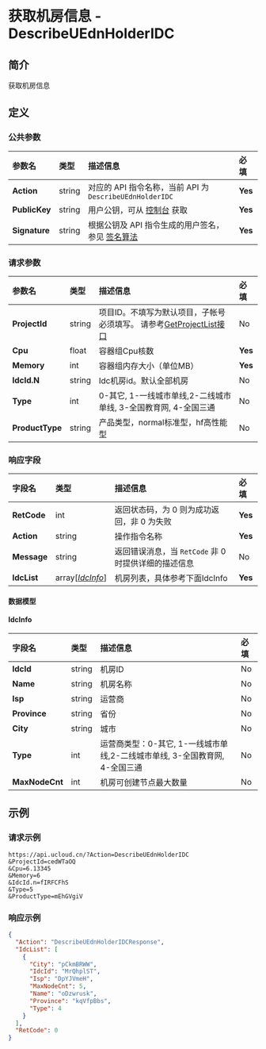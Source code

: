 # 获取机房信息 - DescribeUEdnHolderIDC

## 简介

获取机房信息









## 定义

### 公共参数

| 参数名 | 类型 | 描述信息 | 必填 |
|:---|:---|:---|:---|
| **Action**     | string  | 对应的 API 指令名称，当前 API 为 `DescribeUEdnHolderIDC`                        | **Yes** |
| **PublicKey**  | string  | 用户公钥，可从 [控制台](https://console.ucloud.cn/uapi/apikey) 获取                                             | **Yes** |
| **Signature**  | string  | 根据公钥及 API 指令生成的用户签名，参见 [签名算法](api/summary/signature.md)  | **Yes** |

### 请求参数

| 参数名 | 类型 | 描述信息 | 必填 |
|:---|:---|:---|:---|
| **ProjectId** | string | 项目ID。不填写为默认项目，子帐号必须填写。 请参考[GetProjectList接口](api/summary/get_project_list) |No|
| **Cpu** | float | 容器组Cpu核数 |**Yes**|
| **Memory** | int | 容器组内存大小（单位MB） |**Yes**|
| **IdcId.N** | string | Idc机房id。默认全部机房 |No|
| **Type** | int | 0-其它, 1-一线城市单线,2-二线城市单线, 3-全国教育网, 4-全国三通 |No|
| **ProductType** | string | 产品类型，normal标准型，hf高性能型 |No|

### 响应字段

| 字段名 | 类型 | 描述信息 | 必填 |
|:---|:---|:---|:---|
| **RetCode** | int | 返回状态码，为 0 则为成功返回，非 0 为失败 |**Yes**|
| **Action** | string | 操作指令名称 |**Yes**|
| **Message** | string | 返回错误消息，当 `RetCode` 非 0 时提供详细的描述信息 |No|
| **IdcList** | array[[*IdcInfo*](#IdcInfo)] | 机房列表，具体参考下面IdcInfo |**Yes**|

#### 数据模型


#### IdcInfo

| 字段名 | 类型 | 描述信息 | 必填 |
|:---|:---|:---|:---|
| **IdcId** | string | 机房ID |No|
| **Name** | string | 机房名称 |No|
| **Isp** | string | 运营商 |No|
| **Province** | string | 省份 |No|
| **City** | string | 城市 |No|
| **Type** | int | 运营商类型：0-其它, 1-一线城市单线,2-二线城市单线, 3-全国教育网, 4-全国三通 |No|
| **MaxNodeCnt** | int | 机房可创建节点最大数量 |No|

## 示例

### 请求示例
    
```
https://api.ucloud.cn/?Action=DescribeUEdnHolderIDC
&ProjectId=cedWTaOQ
&Cpu=6.13345
&Memory=6
&IdcId.n=fIRFCFhS
&Type=5
&ProductType=mEhGVgiV
```

### 响应示例
    
```json
{
  "Action": "DescribeUEdnHolderIDCResponse",
  "IdcList": [
    {
      "City": "pCkmBRWW",
      "IdcId": "MrQhplST",
      "Isp": "DpYJVmeH",
      "MaxNodeCnt": 5,
      "Name": "oDzwrusk",
      "Province": "kqVfpBbs",
      "Type": 4
    }
  ],
  "RetCode": 0
}
```





